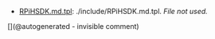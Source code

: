 * [RPiHSDK.md.tpl](/include/RPiHSDK.md.tpl): ./include/RPiHSDK.md.tpl. _File not used._


[](@autogenerated - invisible comment)